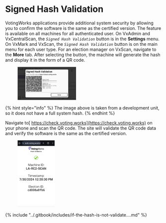 # Signed Hash Validation

VotingWorks applications provide additional system security by allowing you to confirm the software is the same as the certified version. The feature is available on all machines for all authenticated user. On VxAdmin and VxCentralScan, the _`Signed Hash Validation`_ button is in the **Settings** menu. On VxMark and VxScan, the _`Signed Hash Validation`_ button is on the main menu for each user type. For an election manager on VxScan, navigate to the **More** tab. After selecting the button, the machine will generate the hash and display it in the form of a QR code.

<figure><img src="../.gitbook/assets/signed-hash-validation.png" alt="" width="188"><figcaption></figcaption></figure>

{% hint style="info" %}
The image above is taken from a development unit, so it does not have a full system hash.
{% endhint %}

Navigate to[ https://check.voting.works](https://check.voting.works) on your phone and scan the QR code. The site will validate the QR code data and verify the software is the same as the certified version.

<figure><img src="../.gitbook/assets/Hash Validation check voting works.png" alt="" width="119"><figcaption></figcaption></figure>

{% include "../.gitbook/includes/if-the-hash-is-not-validate....md" %}
